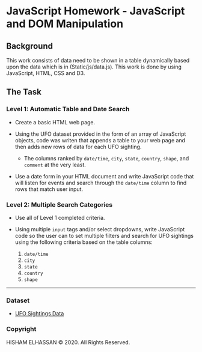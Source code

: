 # JavaScript Homework - JavaScript and DOM Manipulation

## Background

This work consists of data need to be shown in a table dynamically based upon the data 
which is in (Static/js/data.js). This work is done by using JavaScript, HTML, CSS
and D3.



## The Task


### Level 1: Automatic Table and Date Search 

* Create a basic HTML web page.

* Using the UFO dataset provided in the form of an array of JavaScript objects, code was writen that appends a table to your web page and then adds new rows of data for each UFO sighting.

  * The columns ranked by `date/time`, `city`, `state`, `country`, `shape`, and `comment` at the very least.

* Use a date form in your HTML document and write JavaScript code that will listen for events and search through the `date/time` column to find rows that match user input.

### Level 2: Multiple Search Categories

* Use all of Level 1 completed criteria.

* Using multiple `input` tags and/or select dropdowns, write JavaScript code so the user can to set multiple filters and search for UFO sightings using the following criteria based on the table columns:

  1. `date/time`
  2. `city`
  3. `state`
  4. `country`
  5. `shape`

- - -

### Dataset

* [UFO Sightings Data](Static/js/data.js)



### Copyright

HISHAM ELHASSAN © 2020. All Rights Reserved.
